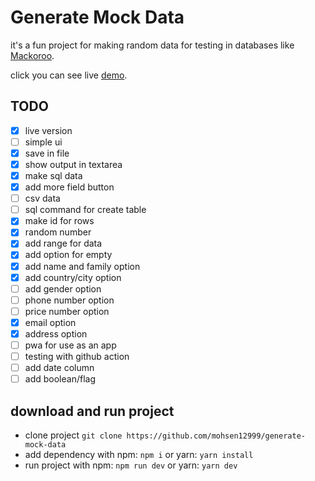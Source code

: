 # Generate Mock Data

it's a fun project for making random data for testing in databases like [Mackoroo](https://www.mockaroo.com/).

click you can see live [demo](generate-mock-data.vercel.app).

## TODO

- [x] live version
- [ ] simple ui
- [x] save in file
- [x] show output in textarea
- [x] make sql data
- [x] add more field button
- [ ] csv data
- [ ] sql command for create table
- [x] make id for rows
- [x] random number
- [x] add range for data
- [x] add option for empty
- [x] add name and family option
- [x] add country/city option
- [ ] add gender option
- [ ] phone number option
- [ ] price number option
- [x] email option
- [x] address option
- [ ] pwa for use as an app
- [ ] testing with github action
- [ ] add date column
- [ ] add boolean/flag

## download and run project

- clone project `git clone https://github.com/mohsen12999/generate-mock-data`
- add dependency with npm: `npm i` or yarn: `yarn install`
- run project with npm: `npm run dev` or yarn: `yarn dev`
